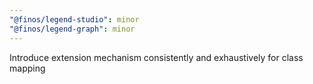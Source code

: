 ```yaml
---
"@finos/legend-studio": minor
"@finos/legend-graph": minor
---
```


Introduce extension mechanism consistently and exhaustively for class mapping
